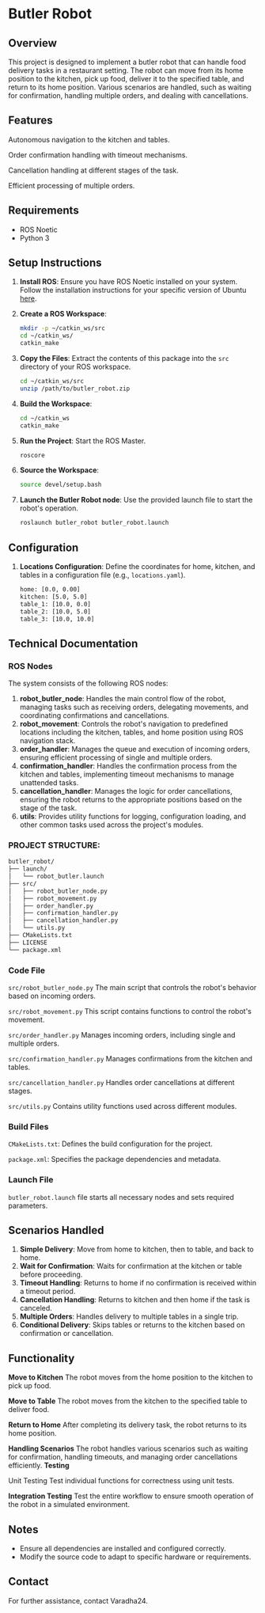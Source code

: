 
# Butler Robot

## Overview

This project is designed to implement a butler robot that can handle food delivery tasks in a restaurant setting. The robot can move from its home position to the kitchen, pick up food, deliver it to the specified table, and return to its home position. Various scenarios are handled, such as waiting for confirmation, handling multiple orders, and dealing with cancellations.

## Features

Autonomous navigation to the kitchen and tables.

Order confirmation handling with timeout mechanisms.

Cancellation handling at different stages of the task.

Efficient processing of multiple orders.

## Requirements

- ROS Noetic
- Python 3

## Setup Instructions

1. **Install ROS**: Ensure you have ROS Noetic installed on your system. Follow the installation instructions for your specific version of Ubuntu [here](http://wiki.ros.org/noetic/Installation/Ubuntu).

2. **Create a ROS Workspace**:
   ```sh
   mkdir -p ~/catkin_ws/src
   cd ~/catkin_ws/
   catkin_make
   ```

3. **Copy the Files**: Extract the contents of this package into the `src` directory of your ROS workspace.
   ```sh
   cd ~/catkin_ws/src
   unzip /path/to/butler_robot.zip
   ```

4. **Build the Workspace**:
   ```sh
   cd ~/catkin_ws
   catkin_make
   ```
   
5. **Run the Project**: Start the ROS Master.
   ```sh
   roscore
   ```

6. **Source the Workspace**:
   ```sh
   source devel/setup.bash
   ```
   
7. **Launch the Butler Robot node**: Use the provided launch file to start the robot's operation.
   ```sh
   roslaunch butler_robot butler_robot.launch
   ```
   
## Configuration

1. **Locations Configuration**: Define the coordinates for home, kitchen, and tables in a configuration file (e.g., `locations.yaml`).
   ```sh
   home: [0.0, 0.00]
   kitchen: [5.0, 5.0]
   table_1: [10.0, 0.0]
   table_2: [10.0, 5.0]
   table_3: [10.0, 10.0]
   ```

## Technical Documentation

### ROS Nodes

The system consists of the following ROS nodes:

1. **robot_butler_node**: Handles the main control flow of the robot, managing tasks such as receiving orders, delegating movements, and coordinating confirmations and cancellations.
2. **robot_movement**: Controls the robot's navigation to predefined locations including the kitchen, tables, and home position using ROS navigation stack.
3. **order_handler**: Manages the queue and execution of incoming orders, ensuring efficient processing of single and multiple orders.
4. **confirmation_handler**: Handles the confirmation process from the kitchen and tables, implementing timeout mechanisms to manage unattended tasks.
5. **cancellation_handler**: Manages the logic for order cancellations, ensuring the robot returns to the appropriate positions based on the stage of the task.
6. **utils**: Provides utility functions for logging, configuration loading, and other common tasks used across the project's modules.

### PROJECT STRUCTURE:

  ```sh
butler_robot/
├── launch/
│   └── robot_butler.launch
├── src/
│   ├── robot_butler_node.py
│   ├── robot_movement.py
│   ├── order_handler.py
│   ├── confirmation_handler.py
│   ├── cancellation_handler.py
│   └── utils.py
├── CMakeLists.txt
├── LICENSE
└── package.xml
```

### Code File
`src/robot_butler_node.py` The main script that controls the robot's behavior based on incoming orders.

`src/robot_movement.py` This script contains functions to control the robot's movement.

`src/order_handler.py` Manages incoming orders, including single and multiple orders.

`src/confirmation_handler.py` Manages confirmations from the kitchen and tables.

`src/cancellation_handler.py` Handles order cancellations at different stages.

`src/utils.py` Contains utility functions used across different modules.

### Build Files
`CMakeLists.txt`: Defines the build configuration for the project.

`package.xml`: Specifies the package dependencies and metadata.

### Launch File
`butler_robot.launch` file starts all necessary nodes and sets required parameters.

## Scenarios Handled

1. **Simple Delivery**: Move from home to kitchen, then to table, and back to home.
2. **Wait for Confirmation**: Waits for confirmation at the kitchen or table before proceeding.
3. **Timeout Handling**: Returns to home if no confirmation is received within a timeout period.
4. **Cancellation Handling**: Returns to kitchen and then home if the task is canceled.
5. **Multiple Orders**: Handles delivery to multiple tables in a single trip.
6. **Conditional Delivery**: Skips tables or returns to the kitchen based on confirmation or cancellation.

## Functionality

**Move to Kitchen**
The robot moves from the home position to the kitchen to pick up food.

**Move to Table**
The robot moves from the kitchen to the specified table to deliver food.

**Return to Home**
After completing its delivery task, the robot returns to its home position.

**Handling Scenarios**
The robot handles various scenarios such as waiting for confirmation, handling timeouts, and managing order cancellations efficiently.
**Testing**

Unit Testing
Test individual functions for correctness using unit tests.

**Integration Testing**
Test the entire workflow to ensure smooth operation of the robot in a simulated environment.

## Notes
- Ensure all dependencies are installed and configured correctly.
- Modify the source code to adapt to specific hardware or requirements.

## Contact
For further assistance, contact Varadha24.
